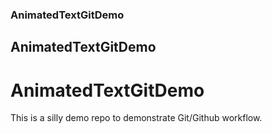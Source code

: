 ### AnimatedTextGitDemo
## AnimatedTextGitDemo
# AnimatedTextGitDemo

This is a silly demo repo to demonstrate Git/Github workflow.
